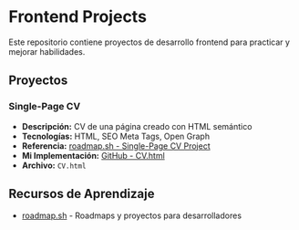 # Frontend Projects

Este repositorio contiene proyectos de desarrollo frontend para practicar y mejorar habilidades.

## Proyectos

### Single-Page CV
- **Descripción:** CV de una página creado con HTML semántico
- **Tecnologías:** HTML, SEO Meta Tags, Open Graph
- **Referencia:** [roadmap.sh - Single-Page CV Project](https://roadmap.sh/projects/single-page-cv)
- **Mi Implementación:** [GitHub - CV.html](https://github.com/CrNano/FrontendProjects/blob/main/CV.html)
- **Archivo:** `CV.html`

## Recursos de Aprendizaje

- [roadmap.sh](https://roadmap.sh/) - Roadmaps y proyectos para desarrolladores

